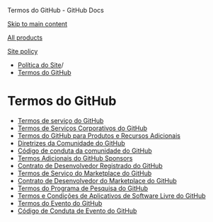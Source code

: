 Termos do GitHub - GitHub Docs

[Skip to main content](#main-content)

[All products](/pt)

[Site policy](/site-policy)

* [Política do Site](/pt/site-policy)/
* [Termos do GitHub](/pt/site-policy/github-terms)

Termos do GitHub
==========

* [Termos de serviço do GitHub](/pt/site-policy/github-terms/github-terms-of-service)
* [Termos de Serviços Corporativos do GitHub](/pt/site-policy/github-terms/github-corporate-terms-of-service)
* [Termos do GitHub para Produtos e Recursos Adicionais](/pt/site-policy/github-terms/github-terms-for-additional-products-and-features)
* [Diretrizes da Comunidade do GitHub](/pt/site-policy/github-terms/github-community-guidelines)
* [Código de conduta da comunidade do GitHub](/pt/site-policy/github-terms/github-community-code-of-conduct)
* [Termos Adicionais do GitHub Sponsors](/pt/site-policy/github-terms/github-sponsors-additional-terms)
* [Contrato de Desenvolvedor Registrado do GitHub](/pt/site-policy/github-terms/github-registered-developer-agreement)
* [Termos de Serviço do Marketplace do GitHub](/pt/site-policy/github-terms/github-marketplace-terms-of-service)
* [Contrato de Desenvolvedor do Marketplace do GitHub](/pt/site-policy/github-terms/github-marketplace-developer-agreement)
* [Termos do Programa de Pesquisa do GitHub](/pt/site-policy/github-terms/github-research-program-terms)
* [Termos e Condições de Aplicativos de Software Livre do GitHub](/pt/site-policy/github-terms/github-open-source-applications-terms-and-conditions)
* [Termos do Evento do GitHub](/pt/site-policy/github-terms/github-event-terms)
* [Código de Conduta de Evento do GitHub](/pt/site-policy/github-terms/github-event-code-of-conduct)
